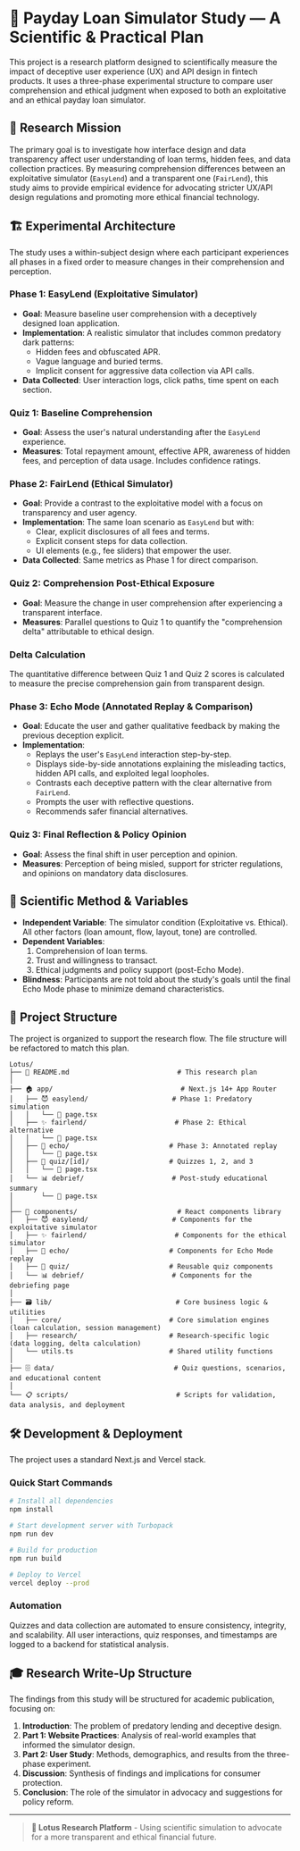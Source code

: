 # 🔬 Payday Loan Simulator Study — A Scientific & Practical Plan

This project is a research platform designed to scientifically measure the impact of deceptive user experience (UX) and API design in fintech products. It uses a three-phase experimental structure to compare user comprehension and ethical judgment when exposed to both an exploitative and an ethical payday loan simulator.

## 🎯 Research Mission

The primary goal is to investigate how interface design and data transparency affect user understanding of loan terms, hidden fees, and data collection practices. By measuring comprehension differences between an exploitative simulator (`EasyLend`) and a transparent one (`FairLend`), this study aims to provide empirical evidence for advocating stricter UX/API design regulations and promoting more ethical financial technology.

## 🏗️ Experimental Architecture

The study uses a within-subject design where each participant experiences all phases in a fixed order to measure changes in their comprehension and perception.

### Phase 1: EasyLend (Exploitative Simulator)
- **Goal**: Measure baseline user comprehension with a deceptively designed loan application.
- **Implementation**: A realistic simulator that includes common predatory dark patterns:
    - Hidden fees and obfuscated APR.
    - Vague language and buried terms.
    - Implicit consent for aggressive data collection via API calls.
- **Data Collected**: User interaction logs, click paths, time spent on each section.

### Quiz 1: Baseline Comprehension
- **Goal**: Assess the user's natural understanding after the `EasyLend` experience.
- **Measures**: Total repayment amount, effective APR, awareness of hidden fees, and perception of data usage. Includes confidence ratings.

### Phase 2: FairLend (Ethical Simulator)
- **Goal**: Provide a contrast to the exploitative model with a focus on transparency and user agency.
- **Implementation**: The same loan scenario as `EasyLend` but with:
    - Clear, explicit disclosures of all fees and terms.
    - Explicit consent steps for data collection.
    - UI elements (e.g., fee sliders) that empower the user.
- **Data Collected**: Same metrics as Phase 1 for direct comparison.

### Quiz 2: Comprehension Post-Ethical Exposure
- **Goal**: Measure the change in user comprehension after experiencing a transparent interface.
- **Measures**: Parallel questions to Quiz 1 to quantify the "comprehension delta" attributable to ethical design.

### Delta Calculation
The quantitative difference between Quiz 1 and Quiz 2 scores is calculated to measure the precise comprehension gain from transparent design.

### Phase 3: Echo Mode (Annotated Replay & Comparison)
- **Goal**: Educate the user and gather qualitative feedback by making the previous deception explicit.
- **Implementation**:
    - Replays the user's `EasyLend` interaction step-by-step.
    - Displays side-by-side annotations explaining the misleading tactics, hidden API calls, and exploited legal loopholes.
    - Contrasts each deceptive pattern with the clear alternative from `FairLend`.
    - Prompts the user with reflective questions.
    - Recommends safer financial alternatives.

### Quiz 3: Final Reflection & Policy Opinion
- **Goal**: Assess the final shift in user perception and opinion.
- **Measures**: Perception of being misled, support for stricter regulations, and opinions on mandatory data disclosures.

## 🔬 Scientific Method & Variables

-   **Independent Variable**: The simulator condition (Exploitative vs. Ethical). All other factors (loan amount, flow, layout, tone) are controlled.
-   **Dependent Variables**:
    1.  Comprehension of loan terms.
    2.  Trust and willingness to transact.
    3.  Ethical judgments and policy support (post-Echo Mode).
-   **Blindness**: Participants are not told about the study's goals until the final Echo Mode phase to minimize demand characteristics.

## 📁 Project Structure

The project is organized to support the research flow. The file structure will be refactored to match this plan.

```
Lotus/
├── 📄 README.md                           # This research plan
│
├── 🏠 app/                                # Next.js 14+ App Router
│   ├── 😈 easylend/                     # Phase 1: Predatory simulation
│   │   └── 📄 page.tsx
│   ├── ✨ fairlend/                      # Phase 2: Ethical alternative
│   │   └── 📄 page.tsx
│   ├── 📢 echo/                         # Phase 3: Annotated replay
│   │   └── 📄 page.tsx
│   ├── 📝 quiz/[id]/                    # Quizzes 1, 2, and 3
│   │   └── 📄 page.tsx
│   └── 📊 debrief/                      # Post-study educational summary
│       └── 📄 page.tsx
│
├── 🧩 components/                         # React components library
│   ├── 😈 easylend/                     # Components for the exploitative simulator
│   ├── ✨ fairlend/                      # Components for the ethical simulator
│   ├── 📢 echo/                         # Components for Echo Mode replay
│   ├── 📝 quiz/                         # Reusable quiz components
│   └── 📊 debrief/                      # Components for the debriefing page
│
├── 🗃️ lib/                               # Core business logic & utilities
│   ├── core/                           # Core simulation engines (loan calculation, session management)
│   ├── research/                       # Research-specific logic (data logging, delta calculation)
│   └── utils.ts                        # Shared utility functions
│
├── 🗄️ data/                              # Quiz questions, scenarios, and educational content
│
└── 📋 scripts/                           # Scripts for validation, data analysis, and deployment
```

## 🛠️ Development & Deployment

The project uses a standard Next.js and Vercel stack.

### Quick Start Commands
```bash
# Install all dependencies
npm install

# Start development server with Turbopack
npm run dev

# Build for production
npm run build

# Deploy to Vercel
vercel deploy --prod
```

### Automation
Quizzes and data collection are automated to ensure consistency, integrity, and scalability. All user interactions, quiz responses, and timestamps are logged to a backend for statistical analysis.

## 🎓 Research Write-Up Structure

The findings from this study will be structured for academic publication, focusing on:
1.  **Introduction**: The problem of predatory lending and deceptive design.
2.  **Part 1: Website Practices**: Analysis of real-world examples that informed the simulator design.
3.  **Part 2: User Study**: Methods, demographics, and results from the three-phase experiment.
4.  **Discussion**: Synthesis of findings and implications for consumer protection.
5.  **Conclusion**: The role of the simulator in advocacy and suggestions for policy reform.

---

> **🌸 Lotus Research Platform** - Using scientific simulation to advocate for a more transparent and ethical financial future.
